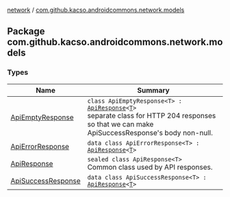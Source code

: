 [network](../index.md) / [com.github.kacso.androidcommons.network.models](./index.md)

## Package com.github.kacso.androidcommons.network.models

### Types

| Name | Summary |
|---|---|
| [ApiEmptyResponse](-api-empty-response/index.md) | `class ApiEmptyResponse<T> : `[`ApiResponse`](-api-response/index.md)`<`[`T`](-api-empty-response/index.md#T)`>`<br>separate class for HTTP 204 responses so that we can make ApiSuccessResponse's body non-null. |
| [ApiErrorResponse](-api-error-response/index.md) | `data class ApiErrorResponse<T> : `[`ApiResponse`](-api-response/index.md)`<`[`T`](-api-error-response/index.md#T)`>` |
| [ApiResponse](-api-response/index.md) | `sealed class ApiResponse<T>`<br>Common class used by API responses. |
| [ApiSuccessResponse](-api-success-response/index.md) | `data class ApiSuccessResponse<T> : `[`ApiResponse`](-api-response/index.md)`<`[`T`](-api-success-response/index.md#T)`>` |
